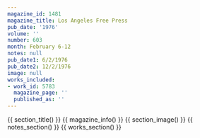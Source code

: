 ```yaml
---
magazine_id: 1481
magazine_title: Los Angeles Free Press
pub_date: '1976'
volume: ''
number: 603
month: February 6-12
notes: null
pub_date1: 6/2/1976
pub_date2: 12/2/1976
image: null
works_included:
- work_id: 5783
  magazine_page: ''
  published_as: ''
---
```


{{ section_title() }}
{{ magazine_info() }}
{{ section_image() }}
{{ notes_section() }}
{{ works_section() }}
